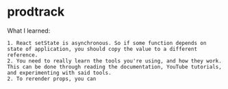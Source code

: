# prodtrack


What I learned:

    1. React setState is asynchronous. So if some function depends on state of application, you should copy the value to a different reference.
    2. You need to really learn the tools you're using, and how they work. This can be done through reading the documentation, YouTube tutorials, and experimenting with said tools. 
    2. To rerender props, you can 